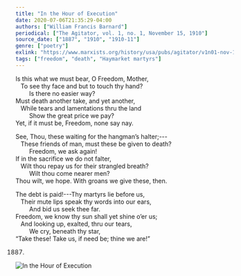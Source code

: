 ```yaml
---
title: "In the Hour of Execution"
date: 2020-07-06T21:35:29-04:00
authors: ["William Francis Barnard"]
periodical: ["The Agitator, vol. 1, no. 1, November 15, 1910"]
source_date: ["1887", "1910", "1910-11"]
genre: ["poetry"]
exlink: "https://www.marxists.org/history/usa/pubs/agitator/v1n01-nov-15-1910-agitator.pdf"
tags: ["freedom", "death", "Haymarket martyrs"]
---
```


Is this what we must bear, O Freedom, Mother,<!--more-->\
&nbsp; &nbsp;To see thy face and but to touch thy hand?\
&nbsp; &nbsp; &nbsp; &nbsp; Is there no easier way?\
Must death another take, and yet another,\
&nbsp; &nbsp;While tears and lamentations thru the land\
&nbsp; &nbsp; &nbsp; &nbsp; Show the great price we pay?\
Yet, if it must be, Freedom, none say nay.

See, Thou, these waiting for the hangman’s halter;---\
&nbsp; &nbsp;These friends of man, must these be given to death?\
&nbsp; &nbsp; &nbsp; &nbsp; Freedom, we ask again!\
If in the sacrifice we do not falter,\
&nbsp; &nbsp;Wilt thou repay us for their strangled breath?\
&nbsp; &nbsp; &nbsp; &nbsp; Wilt thou come nearer men?\
Thou wilt, we hope. With groans we give these, then.

The debt is paid!---Thy martyrs lie before us,\
&nbsp; &nbsp;Their mute lips speak thy words into our ears,\
&nbsp; &nbsp; &nbsp; &nbsp; And bid us seek thee far.\
Freedom, we know thy sun shall yet shine o’er us;\
&nbsp; &nbsp;And looking up, exalted, thru our tears,\
&nbsp; &nbsp; &nbsp; &nbsp; We cry, beneath thy star,\
“Take these! Take us, if need be; thine we are!”

1887.

![In the Hour of Execution](/images/execution.jpg)
